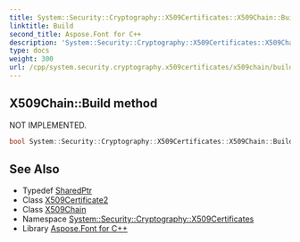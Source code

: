 ```yaml
---
title: System::Security::Cryptography::X509Certificates::X509Chain::Build method
linktitle: Build
second_title: Aspose.Font for C++
description: 'System::Security::Cryptography::X509Certificates::X509Chain::Build method. NOT IMPLEMENTED in C++.'
type: docs
weight: 300
url: /cpp/system.security.cryptography.x509certificates/x509chain/build/
---
```

## X509Chain::Build method


NOT IMPLEMENTED.

```cpp
bool System::Security::Cryptography::X509Certificates::X509Chain::Build(SharedPtr<X509Certificate2> certificate)
```


## See Also

* Typedef [SharedPtr](../../../system/sharedptr/)
* Class [X509Certificate2](../../x509certificate2/)
* Class [X509Chain](../)
* Namespace [System::Security::Cryptography::X509Certificates](../../)
* Library [Aspose.Font for C++](../../../)
